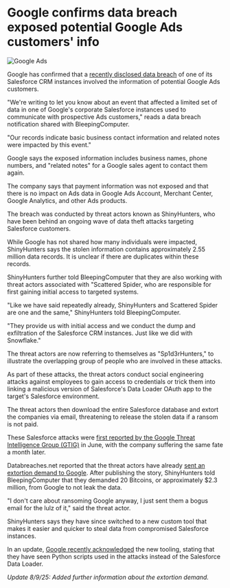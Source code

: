 # Google confirms data breach exposed potential Google Ads customers' info

![Google Ads](https://www.bleepstatic.com/content/hl-images/2025/01/15/Google-Ads.jpg)

Google has confirmed that a [recently disclosed data breach](https://www.bleepingcomputer.com/news/security/google-suffers-data-breach-in-ongoing-salesforce-data-theft-attacks/) of one of its Salesforce CRM instances involved the information of potential Google Ads customers.

"We're writing to let you know about an event that affected a limited set of data in one of Google's corporate Salesforce instances used to communicate with prospective Ads customers," reads a data breach notification shared with BleepingComputer.

"Our records indicate basic business contact information and related notes were impacted by this event."

Google says the exposed information includes business names, phone numbers, and "related notes" for a Google sales agent to contact them again.

The company says that payment information was not exposed and that there is no impact on Ads data in Google Ads Account, Merchant Center, Google Analytics, and other Ads products.

The breach was conducted by threat actors known as ShinyHunters, who have been behind an ongoing wave of data theft attacks targeting Salesforce customers.

While Google has not shared how many individuals were impacted, ShinyHunters says the stolen information contains approximately 2.55 million data records. It is unclear if there are duplicates within these records.

ShinyHunters further told BleepingComputer that they are also working with threat actors associated with "Scattered Spider, who are responsible for first gaining initial access to targeted systems.

"Like we have said repeatedly already, ShinyHunters and Scattered Spider are one and the same," ShinyHunters told BleepingComputer.

"They provide us with initial access and we conduct the dump and exfiltration of the Salesforce CRM instances. Just like we did with Snowflake."

The threat actors are now referring to themselves as "Sp1d3rHunters," to illustrate the overlapping group of people who are involved in these attacks.

As part of these attacks, the threat actors conduct social engineering attacks against employees to gain access to credentials or trick them into linking a malicious version of Salesforce's Data Loader OAuth app to the target's Salesforce environment.

The threat actors then download the entire Salesforce database and extort the companies via email, threatening to release the stolen data if a ransom is not paid.

These Salesforce attacks were [first reported by the Google Threat Intelligence Group (GTIG)](https://www.bleepingcomputer.com/news/security/google-hackers-target-salesforce-accounts-in-data-extortion-attacks/) in June, with the company suffering the same fate a month later.

Databreaches.net reported that the threat actors have already [sent an extortion demand to Google](http://databreaches.net/2025/08/08/shinyhunters-sent-google-an-extortion-demand-shiny-comments-on-current-activities/). After publishing the story, ShinyHunters told BleepingComputer that they demanded 20 Bitcoins, or approximately $2.3 million, from Google to not leak the data.

"I don't care about ransoming Google anyway, I just sent them a bogus email for the lulz of it," said the threat actor.

ShinyHunters says they have since switched to a new custom tool that makes it easier and quicker to steal data from compromised Salesforce instances.

In an update, [Google recently acknowledged](https://cloud.google.com/blog/topics/threat-intelligence/voice-phishing-data-extortion#:~:text=UNC6040%20%28Evolving%20TTPs%29) the new tooling, stating that they have seen Python scripts used in the attacks instead of the Salesforce Data Loader.

_Update 8/9/25: Added further information about the extortion demand._